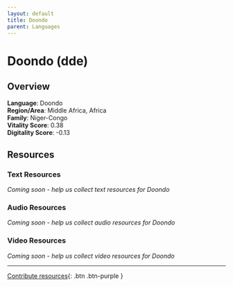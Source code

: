 ```yaml
---
layout: default
title: Doondo
parent: Languages
---
```


# Doondo (dde)

## Overview

**Language**: Doondo  
**Region/Area**: Middle Africa, Africa  
**Family**: Niger-Congo  
**Vitality Score**: 0.38  
**Digitality Score**: -0.13  

## Resources

### Text Resources
*Coming soon - help us collect text resources for Doondo*

### Audio Resources
*Coming soon - help us collect audio resources for Doondo*

### Video Resources
*Coming soon - help us collect video resources for Doondo*

---

[Contribute resources](https://fairtrain.github.io/){: .btn .btn-purple }
